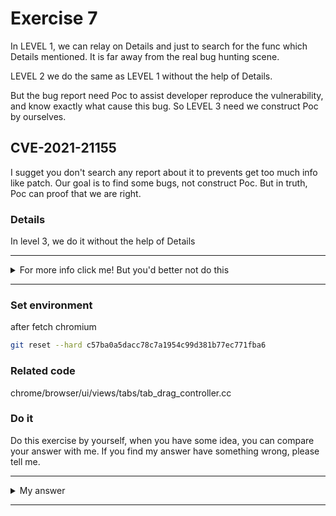 # Exercise 7

In LEVEL 1, we can relay on Details and just to search for the func which Details mentioned. It is far away from the real bug hunting scene.

LEVEL 2 we do the same as LEVEL 1 without the help of Details.

But the bug report need Poc to assist developer reproduce the vulnerability, and know exactly what cause this bug. So LEVEL 3 need we construct Poc by ourselves.

## CVE-2021-21155
I sugget you don't search any report about it to prevents get too much info like patch. Our goal is to find some bugs, not construct Poc. But in truth, Poc can proof that we are right.



### Details

In level 3, we do it without the help of Details


---------

<details>
  <summary>For more info click me! But you'd better not do this</summary>

  https://bugs.chromium.org/p/chromium/issues/detail?id=1175500

</details>

--------

### Set environment

after fetch chromium
```sh
git reset --hard c57ba0a5dacc78c7a1954c99d381b77ec771fba6
```



### Related code

chrome/browser/ui/views/tabs/tab_drag_controller.cc


### Do it
Do this exercise by yourself, when you have some idea, you can compare your answer with me. If you find my answer have something wrong, please tell me.


---------

<details>
  <summary>My answer</summary>
</details>

--------
